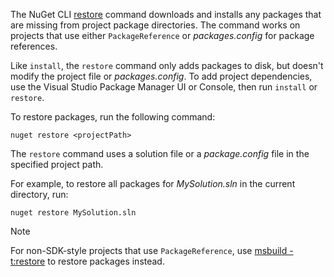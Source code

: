 The NuGet CLI [restore](../../reference/cli-reference/cli-ref-restore.md) command downloads and installs any packages that are missing from project package directories. The command works on projects that use either `PackageReference` or *packages.config* for package references.

Like `install`, the `restore` command only adds packages to disk, but doesn't modify the project file or *packages.config*. To add project dependencies, use the Visual Studio Package Manager UI or Console, then run `install` or `restore`.

To restore packages, run the following command:

```cli
nuget restore <projectPath>
```

The `restore` command uses a solution file or a *package.config* file in the specified project path.

For example, to restore all packages for *MySolution.sln* in the current directory, run:

```cli
nuget restore MySolution.sln
```

> [!NOTE]
> For non-SDK-style projects that use `PackageReference`, use [msbuild -t:restore](../package-restore.md#restore-using-msbuild) to restore packages instead.

